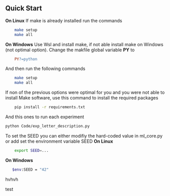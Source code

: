 ## Quick Start
**On Linux**
    If make is already installed run the commands
```bash
    make setup
    make all
```

**On Windows**
    Use Wsl and install make, if not able install make on Windows (not optimal option).
    Change the makfile global variable **PY** to
```makefile
    PY?=python
```
And then run the following commands
```bash
    make setup
    make all
```
If non of the previous options were optimal for you and you were not able to install Make software, use this command to install the required packages
```bash
    pip install -r requirements.txt
```
And this ones to run each experiment


```bash
python Code/exp_letter_description.py
```
To set the SEED you can either modifiy the hard-coded value in ml_core.py or add set the environment variable SEED
**On Linux**
```bash
    export SEED=...
```
**On Windows**
```bash
   $env:SEED = "42"
```
hvhvh


test
